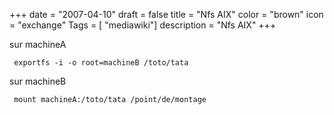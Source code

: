 +++
date = "2007-04-10"
draft = false
title = "Nfs AIX"
color = "brown"
icon = "exchange"
Tags = [ "mediawiki"]
description = "Nfs AIX"
+++

sur machineA

     exportfs -i -o root=machineB /toto/tata

sur machineB

     mount machineA:/toto/tata /point/de/montage
